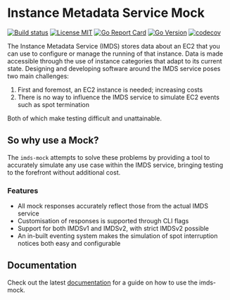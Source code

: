 # Instance Metadata Service Mock

[![Build status](https://img.shields.io/github/workflow/status/purpleclay/imds-mock/ci?style=flat-square&logo=go)](https://github.com/purpleclay/imds-mock/actions?workflow=ci)
[![License MIT](https://img.shields.io/badge/license-MIT-blue.svg?style=flat-square)](/LICENSE)
[![Go Report Card](https://goreportcard.com/badge/github.com/purpleclay/imds-mock?style=flat-square)](https://goreportcard.com/report/github.com/purpleclay/imds-mock)
[![Go Version](https://img.shields.io/github/go-mod/go-version/purpleclay/imds-mock.svg?style=flat-square)](go.mod)
[![codecov](https://codecov.io/gh/purpleclay/imds-mock/branch/main/graph/badge.svg)](https://codecov.io/gh/purpleclay/imds-mock)

The Instance Metadata Service (IMDS) stores data about an EC2 that you can use to configure or manage the running of that instance. Data is made accessible through the use of instance categories that adapt to its current state. Designing and developing software around the IMDS service poses two main challenges:

1. First and foremost, an EC2 instance is needed; increasing costs
1. There is no way to influence the IMDS service to simulate EC2 events such as spot termination

Both of which make testing difficult and unattainable.

## So why use a Mock?

The `imds-mock` attempts to solve these problems by providing a tool to accurately simulate any use case within the IMDS service, bringing testing to the forefront without additional cost.

### Features

- All mock responses accurately reflect those from the actual IMDS service
- Customisation of responses is supported through CLI flags
- Support for both IMDSv1 and IMDSv2, with strict IMDSv2 possible
- An in-built eventing system makes the simulation of spot interruption notices both easy and configurable

## Documentation

Check out the latest [documentation](https://purpleclay.github.io/imds-mock/) for a guide on how to use the imds-mock.
